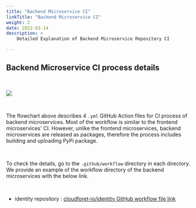 ```yaml
---
title: "Backend Microservice CI"
linkTitle: "Backend Microservice CI"
weight: 2
date: 2022-03-14
description: >
    Detailed Explanation of Backend Microservice Repository CI

---
```


## Backend Microservice CI process details

</br>

![](/docs/developers/CICD/backend-microservice-ci/img/backend_microservice_ci.png)

</br>

The flowchart above describes 4 `.yml` GitHub Action files for CI process of backend microservices. Most of the workflow is similar to the frontend microservices' CI. However, unlike the frontend microservices, backend microservices are released as packages, therefore the process includes building and uploading PyPi package. 

</br>

To check the details, go to the `.github/workflow` directory in each directory. We provide an example of the workflow directory of the backend microservices with the below link. 

</br>

* identity repository : [cloudforet-io/identity GitHub workflow file link](https://github.com/cloudforet-io/identity/tree/master/.github/workflows)

